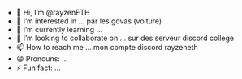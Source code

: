 - 👋 Hi, I’m @rayzenETH
- 👀 I’m interested in ... par les govas (voiture) 
- 🌱 I’m currently learning ...
- 💞️ I’m looking to collaborate on ... sur des serveur discord college
- 📫 How to reach me ... mon compte discord rayzeneth
- 😄 Pronouns: ...
- ⚡ Fun fact: ...

<!---
rayzenETH/rayzenETH is a ✨ special ✨ repository because its `README.md` (this file) appears on your GitHub profile.
You can click the Preview link to take a look at your changes.
--->
